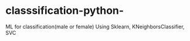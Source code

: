 # classsification-python-
ML for classification(male or female)
Using Sklearn, KNeighborsClassifier, SVC

